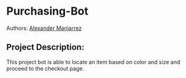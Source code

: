 # Purchasing-Bot

Authors: [Alexander Manjarrez](https://github.com/Alexanderman07)

## Project Description: 
  This project bot is able to locate an item based on color and size and proceed to the checkout page.

